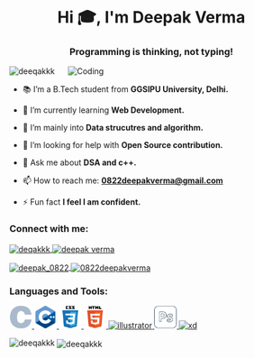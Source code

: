 <h1 align="center">Hi 🎓, I'm Deepak Verma</h1>
<h3 align="center">Programming is thinking, not typing!</h3>
<img align="right" alt="Coding" width="400" src="https://user-images.githubusercontent.com/78724676/107845321-998ad500-6e00-11eb-8f60-a90db837bdb2.gif">

<p align="left"> <img src="https://komarev.com/ghpvc/?username=deeqakkk&label=Profile%20views&color=0e75b6&style=flat" alt="deeqakkk" /> </p>

- 📚 I’m a B.Tech student from **GGSIPU University, Delhi.**

- 🌱 I’m currently learning **Web Development.**

- 👯 I’m mainly into **Data strucutres and algorithm.**

- 🤝 I’m looking for help with **Open Source contribution.**

- 💬 Ask me about **DSA and c++.**

- 📫 How to reach me: **0822deepakverma@gmail.com**

- ⚡ Fun fact **I feel I am confident.**

<h3 align="left">Connect with me:</h3>
<p align="left">
<a href="https://twitter.com/deeqakkk" target="blank"><img align="center" src="https://cdn.jsdelivr.net/npm/simple-icons@3.0.1/icons/twitter.svg" alt="deqakkk" height="30" width="40" />
<a href="https://linkedin.com/in/deepak verma" target="blank"><img align="center" src="https://cdn.jsdelivr.net/npm/simple-icons@3.0.1/icons/linkedin.svg" alt="deepak verma" height="30" width="40" />


<a href="https://www.codechef.com/users/deepak_0822" target="blank"><img align="center" src="https://cdn.jsdelivr.net/npm/simple-icons@3.1.0/icons/codechef.svg" alt="deepak_0822" height="30" width="40" />
<a href="https://www.hackerrank.com/0822deepakverma" target="blank"><img align="center" src="https://cdn.jsdelivr.net/npm/simple-icons@3.0.1/icons/hackerrank.svg" alt="0822deepakverma" height="30" width="40" /></a>



<h3 align="left">Languages and Tools:</h3>
<p align="left"> <a href="https://www.cprogramming.com/" target="_blank"> <img src="https://raw.githubusercontent.com/devicons/devicon/master/icons/c/c-original.svg" alt="c" width="40" height="40"/> </a> <a href="https://www.w3schools.com/cpp/" target="_blank"> <img src="https://raw.githubusercontent.com/devicons/devicon/master/icons/cplusplus/cplusplus-original.svg" alt="cplusplus" width="40" height="40"/> </a> <a href="https://www.w3schools.com/css/" target="_blank"> <img src="https://raw.githubusercontent.com/devicons/devicon/master/icons/css3/css3-original-wordmark.svg" alt="css3" width="40" height="40"/> </a> <a href="https://www.w3.org/html/" target="_blank"> <img src="https://raw.githubusercontent.com/devicons/devicon/master/icons/html5/html5-original-wordmark.svg" alt="html5" width="40" height="40"/> </a> <a href="https://www.adobe.com/in/products/illustrator.html" target="_blank"> <img src="https://www.vectorlogo.zone/logos/adobe_illustrator/adobe_illustrator-icon.svg" alt="illustrator" width="40" height="40"/> </a> <a href="https://www.photoshop.com/en" target="_blank"> <img src="https://raw.githubusercontent.com/devicons/devicon/master/icons/photoshop/photoshop-line.svg" alt="photoshop" width="40" height="40"/> </a> <a href="https://www.adobe.com/products/xd.html" target="_blank"> <img src="https://cdn.worldvectorlogo.com/logos/adobe-xd.svg" alt="xd" width="40" height="40"/> </a> </p>

<p><img align="left" src="https://github-readme-stats.vercel.app/api/top-langs?username=deeqakkk&show_icons=true&locale=en&layout=compact" alt="deeqakkk" /></p>

<p>&nbsp;<img align="center" src="https://github-readme-stats.vercel.app/api?username=deeqakkk&show_icons=true&locale=en" alt="deeqakkk" /></p>

